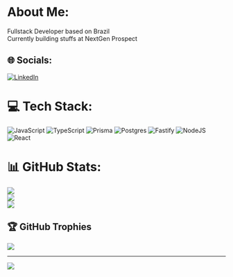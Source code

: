 # About Me:
Fullstack Developer based on Brazil<br>Currently building stuffs at NextGen Prospect


## 🌐 Socials:
[![LinkedIn](https://img.shields.io/badge/LinkedIn-%230077B5.svg?logo=linkedin&logoColor=white)](https://linkedin.com/in/micheljkim) 

# 💻 Tech Stack:
![JavaScript](https://img.shields.io/badge/javascript-%23323330.svg?style=for-the-badge&logo=javascript&logoColor=%23F7DF1E) ![TypeScript](https://img.shields.io/badge/typescript-%23007ACC.svg?style=for-the-badge&logo=typescript&logoColor=white) ![Prisma](https://img.shields.io/badge/Prisma-3982CE?style=for-the-badge&logo=Prisma&logoColor=white) ![Postgres](https://img.shields.io/badge/postgres-%23316192.svg?style=for-the-badge&logo=postgresql&logoColor=white) ![Fastify](https://img.shields.io/badge/fastify-%23000000.svg?style=for-the-badge&logo=fastify&logoColor=white) ![NodeJS](https://img.shields.io/badge/node.js-6DA55F?style=for-the-badge&logo=node.js&logoColor=white) ![React](https://img.shields.io/badge/react-%2320232a.svg?style=for-the-badge&logo=react&logoColor=%2361DAFB)
# 📊 GitHub Stats:
![](https://github-readme-stats.vercel.app/api?username=kimMichel&theme=dark&hide_border=false&include_all_commits=false&count_private=false)<br/>
![](https://github-readme-streak-stats.herokuapp.com/?user=kimMichel&theme=dark&hide_border=false)<br/>
![](https://github-readme-stats.vercel.app/api/top-langs/?username=kimMichel&theme=dark&hide_border=false&include_all_commits=false&count_private=false&layout=compact)

## 🏆 GitHub Trophies
![](https://github-profile-trophy.vercel.app/?username=kimMichel&theme=radical&no-frame=false&no-bg=true&margin-w=4)

---
[![](https://visitcount.itsvg.in/api?id=kimMichel&icon=0&color=0)](https://visitcount.itsvg.in)

<!-- Proudly created with GPRM ( https://gprm.itsvg.in ) -->
